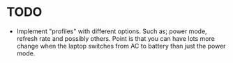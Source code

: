 # TODO

- Implement "profiles" with different options. Such as; power mode, refresh rate and possibly others. Point is that you can have lots more change when the laptop switches from AC to battery than just the power mode.
